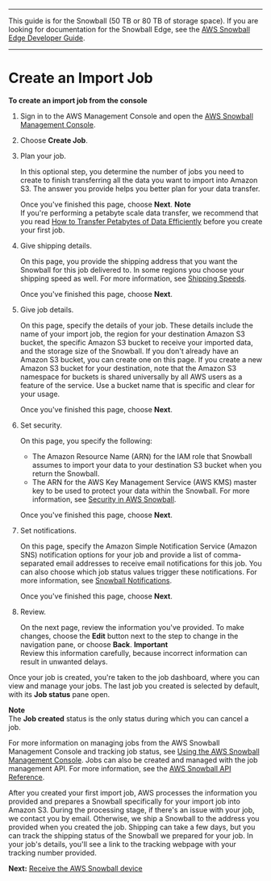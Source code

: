 --------

This guide is for the Snowball \(50 TB or 80 TB of storage space\)\. If you are looking for documentation for the Snowball Edge, see the [AWS Snowball Edge Developer Guide](http://docs.aws.amazon.com/snowball/latest/developer-guide/whatisedge.html)\.

--------

# Create an Import Job<a name="create-import-job"></a>

**To create an import job from the console**

1. Sign in to the AWS Management Console and open the [AWS Snowball Management Console](https://console.aws.amazon.com/importexport/home?region=us-west-2)\.

1. Choose **Create Job**\.

1. Plan your job\.

   In this optional step, you determine the number of jobs you need to create to finish transferring all the data you want to import into Amazon S3\. The answer you provide helps you better plan for your data transfer\.

   Once you've finished this page, choose **Next**\.
**Note**  
If you're performing a petabyte scale data transfer, we recommend that you read [How to Transfer Petabytes of Data Efficiently](transfer-petabytes.md) before you create your first job\.

1. Give shipping details\.

   On this page, you provide the shipping address that you want the Snowball for this job delivered to\. In some regions you choose your shipping speed as well\. For more information, see [Shipping Speeds](mailing-storage.md#shippingspeeds)\.

   Once you've finished this page, choose **Next**\.

1. Give job details\.

   On this page, specify the details of your job\. These details include the name of your import job, the region for your destination Amazon S3 bucket, the specific Amazon S3 bucket to receive your imported data, and the storage size of the Snowball\. If you don't already have an Amazon S3 bucket, you can create one on this page\. If you create a new Amazon S3 bucket for your destination, note that the Amazon S3 namespace for buckets is shared universally by all AWS users as a feature of the service\. Use a bucket name that is specific and clear for your usage\.

   Once you've finished this page, choose **Next**\.

1. Set security\.

   On this page, you specify the following:
   + The Amazon Resource Name \(ARN\) for the IAM role that Snowball assumes to import your data to your destination S3 bucket when you return the Snowball\.
   + The ARN for the AWS Key Management Service \(AWS KMS\) master key to be used to protect your data within the Snowball\. For more information, see [Security in AWS Snowball](security.md)\.

   Once you've finished this page, choose **Next**\.

1. Set notifications\.

   On this page, specify the Amazon Simple Notification Service \(Amazon SNS\) notification options for your job and provide a list of comma\-separated email addresses to receive email notifications for this job\. You can also choose which job status values trigger these notifications\. For more information, see [Snowball Notifications](notifications.md)\.

   Once you've finished this page, choose **Next**\.

1. Review\. 

   On the next page, review the information you've provided\. To make changes, choose the **Edit** button next to the step to change in the navigation pane, or choose **Back**\.
**Important**  
Review this information carefully, because incorrect information can result in unwanted delays\.

Once your job is created, you're taken to the job dashboard, where you can view and manage your jobs\. The last job you created is selected by default, with its **Job status** pane open\. 

**Note**  
The **Job created** status is the only status during which you can cancel a job\.

For more information on managing jobs from the AWS Snowball Management Console and tracking job status, see [Using the AWS Snowball Management Console](using-console.md)\. Jobs can also be created and managed with the job management API\. For more information, see the [AWS Snowball API Reference](http://docs.aws.amazon.com/snowball/latest/api-reference/api-reference.html)\.

After you created your first import job, AWS processes the information you provided and prepares a Snowball specifically for your import job into Amazon S3\. During the processing stage, if there's an issue with your job, we contact you by email\. Otherwise, we ship a Snowball to the address you provided when you created the job\. Shipping can take a few days, but you can track the shipping status of the Snowball we prepared for your job\. In your job's details, you'll see a link to the tracking webpage with your tracking number provided\.

**Next:** [Receive the AWS Snowball device](receive-device.md) 